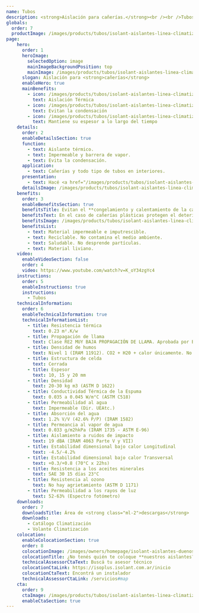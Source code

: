 ```yaml
---
name: Tubos
description: <strong>Aislación para cañerías.</strong><br /><br />Tubos de espuma termoplástica de celda cerrada de espesor 10 mm y diversos diámetros.
globals:
  order: 7
  productImage: /images/products/tubos/isolant-aislantes-linea-climatizacion-tubos-producto-rollo.png
page:
    hero:
      order: 1
      heroImage:
        selectedOption: image
        mainImageBackgroundPosition: top
        mainImage: /images/products/tubos/isolant-aislantes-linea-climatizacion-tubos-imagen-principal.jpg
      slogan: Aislación para <strong>cañerías</strong>
      enableHero: true
      mainBenefits:
        - icon: /images/products/tubos/isolant-aislantes-linea-climatizacion-tubos-beneficio-1.svg
          text: Aislación Térmica
        - icon: /images/products/tubos/isolant-aislantes-linea-climatizacion-tubos-beneficio-2.svg
          text: Evitan la condensación
        - icon: /images/products/tubos/isolant-aislantes-linea-climatizacion-tubos-beneficio-3.svg
          text: Mantiene su espesor a lo largo del tiempo
    details:
      order: 2
      enableDetailsSection: true
      function:
        - text: Aislante térmico.
        - text: Impermeable y barrera de vapor.
        - text: Evita la condensación.
      application:
        - text: Cañerías y todo tipo de tubos en interiores.
      presentation:
        - text: Hacé <a href="/images/products/tubos/isolant-aislantes-linea-climatizacion-tubos-presentaciones.png" target="_blank" rel="noopener noreferrer" class="font-bold">click acá</a> para ver todas las presentaciones disponibles
      detailsImage: /images/products/tubos/isolant-aislantes-linea-climatizacion-tubos-imagen-detalle.jpg
    benefits:
      order: 3
      enableBenefitsSection: true
      benefitsTitle: Evitan el **congelamiento y calentamiento de la cañería**
      benefitsText: En el caso de cañerías plásticas protegen el deterioro y lo aíslan térmicamente. Evitan la condensación sobre la cañería. Aumentan la eficacia de los sistemas de calefacción evitando las pérdidas de energía. Evitan las variaciones bruscas de temperatura, disminuyendo las dilataciones y contracciones de la cañería.
      benefitsImage: /images/products/tubos/isolant-aislantes-linea-climatizacion-tubos-beneficio-exclusivo.jpg
      benefitsList:
        - text: Material impermeable e imputrescible.
        - text: Reciclable. No contamina el medio ambiente.
        - text: Saludable. No desprende partículas.
        - text: Material liviano.
    video:
      enableVideoSection: false
      order: 4
      video: https://www.youtube.com/watch?v=K_oY34zgYc4
    instructions:
      order: 5
      enableInstructions: true
      instructions:
        - Tubos
    technicalInformation: 
      order: 6
      enableTechnicalInformation: true
      technicalInformationList:
        - title: Resistencia térmica
          text: 0.23 m².K/w
        - title: Propagación de llama
          text: Clase RE2 MUY BAJA PROPAGACIÓN DE LLAMA. Aprobada por Bomberos Argentina.
        - title: Densidad de humos
          text: Nivel 1 (IRAM 11912). CO2 + H20 + calor únicamente. No desprende gases envenenantes.
        - title: Estructura de celda
          text: Cerrada
        - title: Espesor
          text: 10, 15 y 20 mm
        - title: Densidad
          text: 20-30 kg m3 (ASTM D 1622)
        - title: Conductividad Térmica de la Espuma
          text: 0.035 a 0.045 W/m°C (ASTM C518)
        - title: Permeabilidad al agua
          text: Impermeable (Dir. UEAtc.)
        - title: Absorción del agua
          text: 1.2% V/V (42.6% P/P) (IRAM 1582)
        - title: Permeancia al vapor de agua
          text: 0.033 g/m2hkPa (IRAM 1735 - ASTM E-96)
        - title: Aislamiento a ruidos de impacto
          text: 19 dBA (IRAM 4063 Parte V y VII)
        - title: Estabilidad dimensional bajo calor Longitudinal
          text: -4.5/-4.2%
        - title: Estabilidad dimensional bajo calor Transversal
          text: +0.3/+0.8 (70°C x 22hs)
        - title: Resistencia a los aceites minerales
          text: SAE 30 15 días 23°C
        - title: Resistencia al ozono
          text: No hay agrietamiento (ASTM D 1171)
        - title: Permeabilidad a los rayos de luz
          text: 52-63% (Espectro fotómetro)
    downloads:
      order: 7
      downloadsTitle: Área de <strong class="ml-2">descargas</strong>
      downloads:
        - Catálogo Climatización
        - Volante Climatización
    colocation:
      enableColocationSection: true
      order: 8
      colocationImage: /images/owners/homepage/isolant-aislantes-duenos-e-inquilinos-isoplus-colocation.jpg
      colocationTitle: ¿No tenés quién te coloque **nuestros aislantes?**
      technicalAssessorCtaText: Buscá tu asesor técnico
      colocationCtaLink: https://isoplus.isolant.com.ar/inicio
      colocationCtaText: Encontrá un instalador
      technicalAssessorCtaLink: /servicios#map
    cta:
      order: 9
      ctaImage: /images/products/tubos/isolant-aislantes-linea-climatizacion-tubos-cta.jpg
      enableCtaSection: true
---
```

